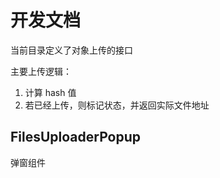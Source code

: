 # 开发文档

当前目录定义了对象上传的接口

主要上传逻辑：

1. 计算 hash 值
2. 若已经上传，则标记状态，并返回实际文件地址

## FilesUploaderPopup

  弹窗组件
